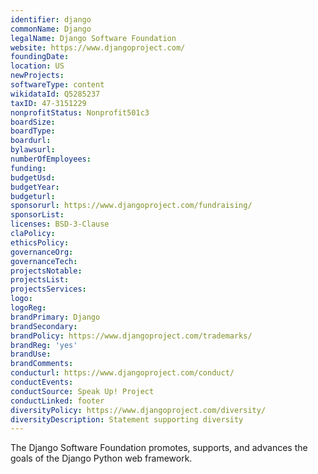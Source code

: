 ```yaml
---
identifier: django
commonName: Django
legalName: Django Software Foundation
website: https://www.djangoproject.com/
foundingDate:
location: US
newProjects:
softwareType: content
wikidataId: Q5285237
taxID: 47-3151229
nonprofitStatus: Nonprofit501c3
boardSize:
boardType:
boardurl:
bylawsurl:
numberOfEmployees:
funding:
budgetUsd:
budgetYear:
budgeturl:
sponsorurl: https://www.djangoproject.com/fundraising/
sponsorList:
licenses: BSD-3-Clause
claPolicy:
ethicsPolicy:
governanceOrg:
governanceTech:
projectsNotable:
projectsList:
projectsServices:
logo:
logoReg:
brandPrimary: Django
brandSecondary:
brandPolicy: https://www.djangoproject.com/trademarks/
brandReg: 'yes'
brandUse:
brandComments:
conducturl: https://www.djangoproject.com/conduct/
conductEvents:
conductSource: Speak Up! Project
conductLinked: footer
diversityPolicy: https://www.djangoproject.com/diversity/
diversityDescription: Statement supporting diversity
---
```


The Django Software Foundation promotes, supports, and advances the goals of the Django Python web framework.